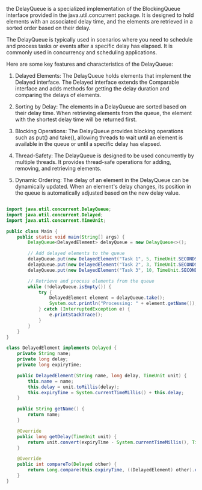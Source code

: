 the DelayQueue is a specialized implementation of the BlockingQueue interface provided in the java.util.concurrent package. It is designed to hold elements with an associated delay time, and the elements are retrieved in a sorted order based on their delay.

The DelayQueue is typically used in scenarios where you need to schedule and process tasks or events after a specific delay has elapsed. It is commonly used in concurrency and scheduling applications.

Here are some key features and characteristics of the DelayQueue:

1. Delayed Elements: The DelayQueue holds elements that implement the Delayed interface. The Delayed interface extends the Comparable interface and adds methods for getting the delay duration and comparing the delays of elements.

2. Sorting by Delay: The elements in a DelayQueue are sorted based on their delay time. When retrieving elements from the queue, the element with the shortest delay time will be returned first.

3. Blocking Operations: The DelayQueue provides blocking operations such as put() and take(), allowing threads to wait until an element is available in the queue or until a specific delay has elapsed.

4. Thread-Safety: The DelayQueue is designed to be used concurrently by multiple threads. It provides thread-safe operations for adding, removing, and retrieving elements.

5. Dynamic Ordering: The delay of an element in the DelayQueue can be dynamically updated. When an element's delay changes, its position in the queue is automatically adjusted based on the new delay value.

```java

import java.util.concurrent.DelayQueue;
import java.util.concurrent.Delayed;
import java.util.concurrent.TimeUnit;

public class Main {
    public static void main(String[] args) {
        DelayQueue<DelayedElement> delayQueue = new DelayQueue<>();

        // Add delayed elements to the queue
        delayQueue.put(new DelayedElement("Task 1", 5, TimeUnit.SECONDS));
        delayQueue.put(new DelayedElement("Task 2", 3, TimeUnit.SECONDS));
        delayQueue.put(new DelayedElement("Task 3", 10, TimeUnit.SECONDS));

        // Retrieve and process elements from the queue
        while (!delayQueue.isEmpty()) {
            try {
                DelayedElement element = delayQueue.take();
                System.out.println("Processing: " + element.getName());
            } catch (InterruptedException e) {
                e.printStackTrace();
            }
        }
    }
}

class DelayedElement implements Delayed {
    private String name;
    private long delay;
    private long expiryTime;

    public DelayedElement(String name, long delay, TimeUnit unit) {
        this.name = name;
        this.delay = unit.toMillis(delay);
        this.expiryTime = System.currentTimeMillis() + this.delay;
    }

    public String getName() {
        return name;
    }

    @Override
    public long getDelay(TimeUnit unit) {
        return unit.convert(expiryTime - System.currentTimeMillis(), TimeUnit.MILLISECONDS);
    }

    @Override
    public int compareTo(Delayed other) {
        return Long.compare(this.expiryTime, ((DelayedElement) other).expiryTime);
    }
}

```